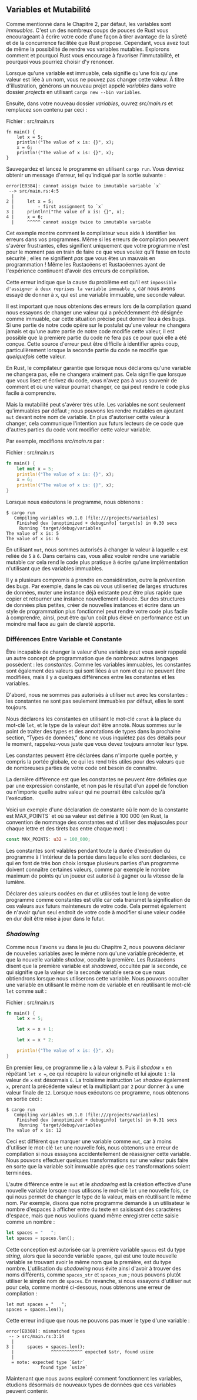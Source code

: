 <!--
## Variables and Mutability
-->

## Variables et Mutabilité

<!--
As mentioned in Chapter 2, by default variables are immutable. This is one of
many nudges Rust gives you to write your code in a way that takes advantage of
the safety and easy concurrency that Rust offers. However, you still have the
option to make your variables mutable. Let’s explore how and why Rust
encourages you to favor immutability and why sometimes you might want to opt
out.
-->

Comme mentionné dans le Chapitre 2, par défaut, les variables sont *immuables*.
C'est un des nombreux coups de pouces de Rust vous encourageant à écrire votre
code d'une façon à tirer avantage de la sûreté et de la concurrence facilitée
que Rust propose. Cependant, vous avez tout de même la possibilité de rendre
vos variables mutables. Explorons comment et pourquoi Rust vous encourage à
favoriser l'immutabilité, et pourquoi vous pourriez choisir d'y renoncer.

<!--
When a variable is immutable, once a value is bound to a name, you can’t change
that value. To illustrate this, let’s generate a new project called *variables*
in your *projects* directory by using `cargo new variables`.
-->

Lorsque qu'une variable est immuable, cela signifie qu'une fois qu'une valeur
est liée à un nom, vous ne pouvez pas changer cette valeur. À titre
d'illustration, générons un nouveau projet appelé *variables* dans votre
dossier *projects* en utilisant `cargo new --bin variables`.

<!--
Then, in your new *variables* directory, open *src/main.rs* and replace its
code with the following code that won’t compile just yet:
-->

Ensuite, dans votre nouveau dossier *variables*, ouvrez *src/main.rs* et remplacez son contenu par ceci :

<!--
<span class="filename">Filename: src/main.rs</span>
-->

<span class="filename">Fichier : src/main.rs</span>

<!--
```rust,ignore,does_not_compile
fn main() {
    let x = 5;
    println!("The value of x is: {}", x);
    x = 6;
    println!("The value of x is: {}", x);
}
```
-->

```rust,ignore,does_not_compile
fn main() {
    let x = 5;
    println!("The value of x is: {}", x);
    x = 6;
    println!("The value of x is: {}", x);
}
```

<!--
Save and run the program using `cargo run`. You should receive an error
message, as shown in this output:
-->

Sauvegardez et lancez le programme en utilisant `cargo run`. Vous devriez obtenir un message d'erreur, tel qu'indiqué par la sortie suivante :

<!--
```text
error[E0384]: cannot assign twice to immutable variable `x`
 -- > src/main.rs:4:5
  |
2 |     let x = 5;
  |         - first assignment to `x`
3 |     println!("The value of x is: {}", x);
4 |     x = 6;
  |     ^^^^^ cannot assign twice to immutable variable
```
-->

```text
error[E0384]: cannot assign twice to immutable variable `x`
 --> src/main.rs:4:5
  |
2 |     let x = 5;
  |         - first assignment to `x`
3 |     println!("The value of x is: {}", x);
4 |     x = 6;
  |     ^^^^^ cannot assign twice to immutable variable
```

<!--
This example shows how the compiler helps you find errors in your programs.
Even though compiler errors can be frustrating, they only mean your program
isn’t safely doing what you want it to do yet; they do *not* mean that you’re
not a good programmer! Experienced Rustaceans still get compiler errors.
-->

Cet exemple montre comment le compilateur vous aide à identifier les erreurs
dans vos programmes. Même si les erreurs de compilation peuvent s'avérer
frustrantes, elles signifient uniquement que votre programme n'est pour le
moment pas en train de faire ce que vous voulez qu'il fasse en toute sécurité ;
elles ne signifient *pas* que vous êtes un mauvais en programmation ! Même les
Rustacéens et Rustacéennes ayant de l'expérience continuent d'avoir des erreurs de compilation.

<!--
The error message indicates that the cause of the error is that you `cannot
assign twice to immutable variable x`, because you tried to assign a second
value to the immutable `x` variable.
-->

Cette erreur indique que la cause du problème est qu'il est `impossible 
d'assigner à deux reprises la variable immuable x`, car nous avons essayé de 
donner à `x`, qui est une variable immuable, une seconde valeur.

<!--
It’s important that we get compile-time errors when we attempt to change a
value that we previously designated as immutable because this very situation
can lead to bugs. If one part of our code operates on the assumption that a
value will never change and another part of our code changes that value, it’s
possible that the first part of the code won’t do what it was designed to do.
The cause of this kind of bug can be difficult to track down after the fact,
especially when the second piece of code changes the value only *sometimes*.
-->

Il est important que nous obtenions des erreurs lors de la compilation quand
nous essayons de changer une valeur qui a précédemment été désignée comme
immuable, car cette situation précise peut donner lieu à des bugs. Si une
partie de notre code opère sur le postulat qu'une valeur ne changera jamais et
qu'une autre partie de notre code modifie cette valeur, il est possible que la
première partie du code ne fera pas ce pour quoi elle a été conçue. Cette
source d'erreur peut être difficile à identifier après coup, particulièrement
lorsque la seconde partie du code ne modifie que *quelquefois* cette valeur.

<!--
In Rust, the compiler guarantees that when you state that a value won’t change,
it really won’t change. That means that when you’re reading and writing code,
you don’t have to keep track of how and where a value might change. Your code
is thus easier to reason through.
-->

En Rust, le compilateur garantie que lorsque nous déclarons qu'une variable ne
changera pas, elle ne changera vraiment pas. Cela signifie que lorsque que vous
lisez et écrivez du code, vous n'avez pas à vous souvenir de comment et où une
valeur pourrait changer, ce qui peut rendre le code plus facile à comprendre.

<!--
But mutability can be very useful. Variables are immutable only by default; as
you did in Chapter 2, you can make them mutable by adding `mut` in front of the
variable name. In addition to allowing this value to change, `mut` conveys
intent to future readers of the code by indicating that other parts of the code
will be changing this variable value.
-->

Mais la mutabilité peut s'avérer très utile. Les variables ne sont seulement
qu'immuables par défaut ; nous pouvons les rendre mutables en ajoutant `mut`
devant notre nom de variable. En plus d'autoriser cette valeur à changer, cela
communique l'intention aux futurs lecteurs de ce code que d'autres parties du
code vont modifier cette valeur variable.

<!--
For example, let’s change *src/main.rs* to the following:
-->

Par exemple, modifions *src/main.rs* par :

<!--
<span class="filename">Filename: src/main.rs</span>
-->

<span class="filename">Fichier : src/main.rs</span>

<!--
```rust
fn main() {
    let mut x = 5;
    println!("The value of x is: {}", x);
    x = 6;
    println!("The value of x is: {}", x);
}
```
-->

```rust
fn main() {
    let mut x = 5;
    println!("The value of x is: {}", x);
    x = 6;
    println!("The value of x is: {}", x);
}
```

<!--
When we run the program now, we get this:
-->

Lorsque nous exécutons le programme, nous obtenons :

<!--
```text
$ cargo run
   Compiling variables v0.1.0 (file:///projects/variables)
    Finished dev [unoptimized + debuginfo] target(s) in 0.30 secs
     Running `target/debug/variables`
The value of x is: 5
The value of x is: 6
```
-->

```text
$ cargo run
   Compiling variables v0.1.0 (file:///projects/variables)
    Finished dev [unoptimized + debuginfo] target(s) in 0.30 secs
     Running `target/debug/variables`
The value of x is: 5
The value of x is: 6
```

<!--
We’re allowed to change the value that `x` binds to from `5` to `6` when `mut`
is used. In some cases, you’ll want to make a variable mutable because it makes
the code more convenient to write than if it had only immutable variables.
-->

En utilisant `mut`, nous sommes autorisés à changer la valeur à laquelle `x`
est reliée de `5` à `6`. Dans certains cas, vous allez vouloir rendre une
variable mutable car cela rend le code plus pratique à écrire qu'une
implémentation n'utilisant que des variables immuables.

<!--
There are multiple trade-offs to consider in addition to the prevention of
bugs. For example, in cases where you’re using large data structures, mutating
an instance in place may be faster than copying and returning newly allocated
instances. With smaller data structures, creating new instances and writing in
a more functional programming style may be easier to think through, so lower
performance might be a worthwhile penalty for gaining that clarity.
-->

Il y a plusieurs compromis à prendre en considération, outre la prévention des
bugs. Par exemple, dans le cas où vous utiliseriez de larges structures de
données, muter une instance déjà existante peut être plus rapide que copier et
retourner une instance nouvellement allouée. Sur des structures de données plus
petites, créer de nouvelles instances et écrire dans un style de programmation
plus fonctionnel peut rendre votre code plus facile à comprendre, ainsi, peut
être qu'un coût plus élevé en performance est un moindre mal face au gain de
clareté apporté.

<!--
### Differences Between Variables and Constants
-->

### Différences Entre Variable et Constante

<!--
Being unable to change the value of a variable might have reminded you of
another programming concept that most other languages have: *constants*. Like
immutable variables, constants are values that are bound to a name and are not
allowed to change, but there are a few differences between constants and
variables.
-->

Être incapable de changer la valeur d'une variable peut vous avoir rappelé un autre concept de programmation que de nombreux autres langages possèdent : les *constantes*. Comme les variables immuables, les constantes sont également des valeurs qui sont liées à un nom et qui ne peuvent être modifiées, mais il y a quelques différences entre les constantes et les variables.

<!--
First, you aren’t allowed to use `mut` with constants. Constants aren’t just
immutable by default—they’re always immutable.
-->

D'abord, nous ne sommes pas autorisés à utiliser `mut` avec les constantes : les constantes ne sont pas seulement immuables par défaut, elles le sont toujours.

<!--
You declare constants using the `const` keyword instead of the `let` keyword,
and the type of the value *must* be annotated. We’re about to cover types and
type annotations in the next section, [“Data Types,”][data-types]<!-- ignore
-- > so don’t worry about the details right now. Just know that you must always
annotate the type.
-->

Nous déclarons les constantes en utilisant le mot-clé `const` à la place du
mot-clé `let`, et le type de la valeur *doit* être annoté. Nous sommes sur le
point de traiter des types et des annotations de types dans la prochaine
section, “Types de données,” donc ne vous inquiétez pas des détails pour le
moment, rappelez-vous juste que vous devez toujours annoter leur type.

<!--
Constants can be declared in any scope, including the global scope, which makes
them useful for values that many parts of code need to know about.
-->

Les constantes peuvent être déclarées dans n'importe quelle portée, y compris
la portée globale, ce qui les rend très utiles pour des valeurs que de
nombreuses parties de votre code ont besoin de connaître.

<!--
The last difference is that constants may be set only to a constant expression,
not the result of a function call or any other value that could only be
computed at runtime.
-->

La dernière différence est que les constantes ne peuvent être définies que par
une expression constante, et non pas le résultat d'un appel de fonction ou
n'importe quelle autre valeur qui ne pourrait être calculée qu'à l'exécution.

<!--
Here’s an example of a constant declaration where the constant’s name is
`MAX_POINTS` and its value is set to 100,000. (Rust’s naming convention for
constants is to use all uppercase with underscores between words, and
underscores can be inserted in numeric literals to improve readability):
-->

Voici un exemple d'une déclaration de constante où le nom de la constante est 
MAX_POINTS` et où sa valeur est définie à 100 000 (en Rust, la convention de 
nommage des constantes est d'utiliser des majuscules pour chaque lettre et des
tirets bas entre chaque mot) :

```rust
const MAX_POINTS: u32 = 100_000;
```

<!--
Constants are valid for the entire time a program runs, within the scope they
were declared in, making them a useful choice for values in your application
domain that multiple parts of the program might need to know about, such as the
maximum number of points any player of a game is allowed to earn or the speed
of light.
-->

Les constantes sont valables pendant toute la durée d'exécution du programme à
l'intérieur de la portée dans laquelle elles sont déclarées, ce qui en font de
très bon choix lorsque plusieurs parties d'un programme doivent connaître
certaines valeurs, comme par exemple le nombre maximum de points qu'un joueur
est autorisé à gagner ou la vitesse de la lumière.

<!--
Naming hardcoded values used throughout your program as constants is useful in
conveying the meaning of that value to future maintainers of the code. It also
helps to have only one place in your code you would need to change if the
hardcoded value needed to be updated in the future.
-->

Déclarer des valeurs codées en dur et utilisées tout le long de votre programme
comme constantes est utile car cela transmet la signification de ces valeurs
aux futurs mainteneurs de votre code. Cela permet également de n'avoir qu'un
seul endroit de votre code à modifier si une valeur codée en dur doit être mise
à jour dans le futur.

<!--
### Shadowing
-->

### *Shadowing*

<!--
As you saw in the guessing game tutorial in the [“Comparing the Guess to the
Secret Number”][comparing-the-guess-to-the-secret-number]<!-- ignore -- >
section in Chapter 2, you can declare a new variable with the same name as a
previous variable, and the new variable shadows the previous variable.
Rustaceans say that the first variable is *shadowed* by the second, which means
that the second variable’s value is what appears when the variable is used. We
can shadow a variable by using the same variable’s name and repeating the use
of the `let` keyword as follows:
-->

Comme nous l'avons vu dans le jeu du Chapitre 2, nous pouvons déclarer de
nouvelles variables avec le même nom qu'une variable précédente, et que la
nouvelle variable *shadow*, occulte la première. Les Rustacéens disent que la
première variable est *shadowed*, occultée par la seconde, ce qui signifie que
la valeur de la seconde variable sera ce que nous obtiendrons lorsque nous
utiliserons cette variable. Nous pouvons occulter une variable en utilisant le
même nom de variable et en réutilisant le mot-clé `let` comme suit :

<!--
<span class="filename">Filename: src/main.rs</span>
-->

<span class="filename">Fichier : src/main.rs</span>

<!--
```rust
fn main() {
    let x = 5;

    let x = x + 1;

    let x = x * 2;

    println!("The value of x is: {}", x);
}
```
-->

```rust
fn main() {
    let x = 5;

    let x = x + 1;

    let x = x * 2;

    println!("The value of x is: {}", x);
}
```

<!--
This program first binds `x` to a value of `5`. Then it shadows `x` by
repeating `let x =`, taking the original value and adding `1` so the value of
`x` is then `6`. The third `let` statement also shadows `x`, multiplying the
previous value by `2` to give `x` a final value of `12`. When we run this
program, it will output the following:
-->

En premier lieu, ce programme lie `x` à la valeur `5`. Puis il *shadow* `x` en
répétant `let x =`, ce qui récupère la valeur originelle et lui ajoute `1` : la
valeur de `x` est désormais `6`. La troisième instruction `let` *shadow*
également `x`, prenant la précédente valeur et la multipliant par `2` pour
donner à `x` une valeur finale de `12`. Lorsque nous exécutons ce programme,
nous obtenons en sortie ceci :

<!--
```text
$ cargo run
   Compiling variables v0.1.0 (file:///projects/variables)
    Finished dev [unoptimized + debuginfo] target(s) in 0.31 secs
     Running `target/debug/variables`
The value of x is: 12
```
-->

```text
$ cargo run
   Compiling variables v0.1.0 (file:///projects/variables)
    Finished dev [unoptimized + debuginfo] target(s) in 0.31 secs
     Running `target/debug/variables`
The value of x is: 12
```

<!--
Shadowing is different from marking a variable as `mut`, because we’ll get a
compile-time error if we accidentally try to reassign to this variable without
using the `let` keyword. By using `let`, we can perform a few transformations
on a value but have the variable be immutable after those transformations have
been completed.
-->

Ceci est différent que marquer une variable comme `mut`, car à moins d'utiliser
le mot-clé `let` une nouvelle fois, nous obtenons une erreur de compilation si
nous essayons accidentellement de réassigner cette variable. Nous pouvons
effectuer quelques transformations sur une valeur puis faire en sorte que la
variable soit immuable après que ces transformations soient terminées.

<!--
The other difference between `mut` and shadowing is that because we’re
effectively creating a new variable when we use the `let` keyword again, we can
change the type of the value but reuse the same name. For example, say our
program asks a user to show how many spaces they want between some text by
inputting space characters, but we really want to store that input as a number:
-->

L'autre différence entre le `mut` et le *shadowing* est la création effective
d'une nouvelle variable lorsque nous utilisons le mot-clé `let` une nouvelle
fois, ce qui nous permet de changer le type de la valeur, mais en réutilisant
le même nom. Par exemple, disons que notre programme demande à un utilisateur
le nombre d'espaces à afficher entre du texte en saisissant des caractères
d'espace, mais que nous voulions quand même enregistrer cette saisie comme un
nombre :

<!--
```rust
let spaces = "   ";
let spaces = spaces.len();
```
-->

```rust
let spaces = "   ";
let spaces = spaces.len();
```

<!--
This construct is allowed because the first `spaces` variable is a string type
and the second `spaces` variable, which is a brand-new variable that happens to
have the same name as the first one, is a number type. Shadowing thus spares us
from having to come up with different names, such as `spaces_str` and
`spaces_num`; instead, we can reuse the simpler `spaces` name. However, if we
try to use `mut` for this, as shown here, we’ll get a compile-time error:
-->

Cette conception est autorisée car la première variable `spaces` est du type
*string*, alors que la seconde variable `spaces`, qui est une toute nouvelle
variable se trouvant avoir le même nom que la première, est du type nombre.
L'utilisation du *shadowing* nous évite ainsi d'avoir à trouver des noms
différents, comme `spaces_str` et `spaces_num` ; nous pouvons plutôt utiliser
le simple nom de `spaces`. En revanche, si nous essayons d'utiliser `mut` pour
cela, comme montré ci-dessous, nous obtenons une erreur de compilation :

<!--
```rust,ignore,does_not_compile
let mut spaces = "   ";
spaces = spaces.len();
```
-->

```rust,ignore
let mut spaces = "   ";
spaces = spaces.len();
```

<!--
The error says we’re not allowed to mutate a variable’s type:
-->

Cette erreur indique que nous ne pouvons pas muer le type d'une variable :

```text
error[E0308]: mismatched types
 -- > src/main.rs:3:14
  |
3 |     spaces = spaces.len();
  |              ^^^^^^^^^^^^ expected &str, found usize
  |
  = note: expected type `&str`
             found type `usize`
```

<!--
Now that we’ve explored how variables work, let’s look at more data types they
can have.
-->

Maintenant que nous avons exploré comment fonctionnent les variables, étudions
désormais de nouveaux types de données que ces variables peuvent contenir.

[comparing-the-guess-to-the-secret-number]:
ch02-00-guessing-game-tutorial.html#comparing-the-guess-to-the-secret-number
[data-types]: ch03-02-data-types.html#data-types
